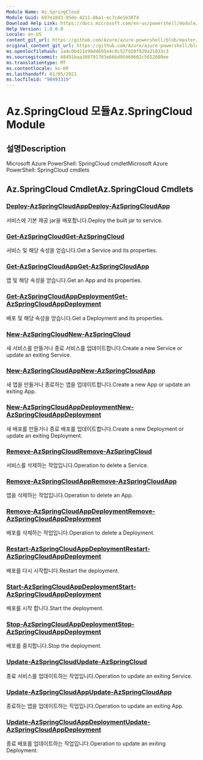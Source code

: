 ```yaml
---
Module Name: Az.SpringCloud
Module Guid: 697e18d3-95de-4211-86a1-ec7c4e163874
Download Help Link: https://docs.microsoft.com/en-us/powershell/module/az.springcloud
Help Version: 1.0.0.0
Locale: en-US
content_git_url: https://github.com/Azure/azure-powershell/blob/master/src/SpringCloud/help/Az.SpringCloud.md
original_content_git_url: https://github.com/Azure/azure-powershell/blob/master/src/SpringCloud/help/Az.SpringCloud.md
ms.openlocfilehash: 1a4c0b421e90d4695e4c9c52f920f929a21033c3
ms.sourcegitcommit: 68451baa389791703e666d95469602c5652609ee
ms.translationtype: MT
ms.contentlocale: ko-KR
ms.lasthandoff: 01/05/2021
ms.locfileid: "98493319"
---
```

# <span data-ttu-id="dae1b-101">Az.SpringCloud 모듈</span><span class="sxs-lookup"><span data-stu-id="dae1b-101">Az.SpringCloud Module</span></span>
## <span data-ttu-id="dae1b-102">설명</span><span class="sxs-lookup"><span data-stu-id="dae1b-102">Description</span></span>
<span data-ttu-id="dae1b-103">Microsoft Azure PowerShell: SpringCloud cmdlet</span><span class="sxs-lookup"><span data-stu-id="dae1b-103">Microsoft Azure PowerShell: SpringCloud cmdlets</span></span>

## <span data-ttu-id="dae1b-104">Az.SpringCloud Cmdlet</span><span class="sxs-lookup"><span data-stu-id="dae1b-104">Az.SpringCloud Cmdlets</span></span>
### [<span data-ttu-id="dae1b-105">Deploy-AzSpringCloudApp</span><span class="sxs-lookup"><span data-stu-id="dae1b-105">Deploy-AzSpringCloudApp</span></span>](Deploy-AzSpringCloudApp.md)
<span data-ttu-id="dae1b-106">서비스에 기본 제공 jar을 배포합니다.</span><span class="sxs-lookup"><span data-stu-id="dae1b-106">Deploy the built jar to service.</span></span>

### [<span data-ttu-id="dae1b-107">Get-AzSpringCloud</span><span class="sxs-lookup"><span data-stu-id="dae1b-107">Get-AzSpringCloud</span></span>](Get-AzSpringCloud.md)
<span data-ttu-id="dae1b-108">서비스 및 해당 속성을 얻습니다.</span><span class="sxs-lookup"><span data-stu-id="dae1b-108">Get a Service and its properties.</span></span>

### [<span data-ttu-id="dae1b-109">Get-AzSpringCloudApp</span><span class="sxs-lookup"><span data-stu-id="dae1b-109">Get-AzSpringCloudApp</span></span>](Get-AzSpringCloudApp.md)
<span data-ttu-id="dae1b-110">앱 및 해당 속성을 얻습니다.</span><span class="sxs-lookup"><span data-stu-id="dae1b-110">Get an App and its properties.</span></span>

### [<span data-ttu-id="dae1b-111">Get-AzSpringCloudAppDeployment</span><span class="sxs-lookup"><span data-stu-id="dae1b-111">Get-AzSpringCloudAppDeployment</span></span>](Get-AzSpringCloudAppDeployment.md)
<span data-ttu-id="dae1b-112">배포 및 해당 속성을 얻습니다.</span><span class="sxs-lookup"><span data-stu-id="dae1b-112">Get a Deployment and its properties.</span></span>

### [<span data-ttu-id="dae1b-113">New-AzSpringCloud</span><span class="sxs-lookup"><span data-stu-id="dae1b-113">New-AzSpringCloud</span></span>](New-AzSpringCloud.md)
<span data-ttu-id="dae1b-114">새 서비스를 만들거나 종료 서비스를 업데이트합니다.</span><span class="sxs-lookup"><span data-stu-id="dae1b-114">Create a new Service or update an exiting Service.</span></span>

### [<span data-ttu-id="dae1b-115">New-AzSpringCloudApp</span><span class="sxs-lookup"><span data-stu-id="dae1b-115">New-AzSpringCloudApp</span></span>](New-AzSpringCloudApp.md)
<span data-ttu-id="dae1b-116">새 앱을 만들거나 종료하는 앱을 업데이트합니다.</span><span class="sxs-lookup"><span data-stu-id="dae1b-116">Create a new App or update an exiting App.</span></span>

### [<span data-ttu-id="dae1b-117">New-AzSpringCloudAppDeployment</span><span class="sxs-lookup"><span data-stu-id="dae1b-117">New-AzSpringCloudAppDeployment</span></span>](New-AzSpringCloudAppDeployment.md)
<span data-ttu-id="dae1b-118">새 배포를 만들거나 종료 배포를 업데이트합니다.</span><span class="sxs-lookup"><span data-stu-id="dae1b-118">Create a new Deployment or update an exiting Deployment.</span></span>

### [<span data-ttu-id="dae1b-119">Remove-AzSpringCloud</span><span class="sxs-lookup"><span data-stu-id="dae1b-119">Remove-AzSpringCloud</span></span>](Remove-AzSpringCloud.md)
<span data-ttu-id="dae1b-120">서비스를 삭제하는 작업입니다.</span><span class="sxs-lookup"><span data-stu-id="dae1b-120">Operation to delete a Service.</span></span>

### [<span data-ttu-id="dae1b-121">Remove-AzSpringCloudApp</span><span class="sxs-lookup"><span data-stu-id="dae1b-121">Remove-AzSpringCloudApp</span></span>](Remove-AzSpringCloudApp.md)
<span data-ttu-id="dae1b-122">앱을 삭제하는 작업입니다.</span><span class="sxs-lookup"><span data-stu-id="dae1b-122">Operation to delete an App.</span></span>

### [<span data-ttu-id="dae1b-123">Remove-AzSpringCloudAppDeployment</span><span class="sxs-lookup"><span data-stu-id="dae1b-123">Remove-AzSpringCloudAppDeployment</span></span>](Remove-AzSpringCloudAppDeployment.md)
<span data-ttu-id="dae1b-124">배포를 삭제하는 작업입니다.</span><span class="sxs-lookup"><span data-stu-id="dae1b-124">Operation to delete a Deployment.</span></span>

### [<span data-ttu-id="dae1b-125">Restart-AzSpringCloudAppDeployment</span><span class="sxs-lookup"><span data-stu-id="dae1b-125">Restart-AzSpringCloudAppDeployment</span></span>](Restart-AzSpringCloudAppDeployment.md)
<span data-ttu-id="dae1b-126">배포를 다시 시작합니다.</span><span class="sxs-lookup"><span data-stu-id="dae1b-126">Restart the deployment.</span></span>

### [<span data-ttu-id="dae1b-127">Start-AzSpringCloudAppDeployment</span><span class="sxs-lookup"><span data-stu-id="dae1b-127">Start-AzSpringCloudAppDeployment</span></span>](Start-AzSpringCloudAppDeployment.md)
<span data-ttu-id="dae1b-128">배포를 시작 합니다.</span><span class="sxs-lookup"><span data-stu-id="dae1b-128">Start the deployment.</span></span>

### [<span data-ttu-id="dae1b-129">Stop-AzSpringCloudAppDeployment</span><span class="sxs-lookup"><span data-stu-id="dae1b-129">Stop-AzSpringCloudAppDeployment</span></span>](Stop-AzSpringCloudAppDeployment.md)
<span data-ttu-id="dae1b-130">배포를 중지합니다.</span><span class="sxs-lookup"><span data-stu-id="dae1b-130">Stop the deployment.</span></span>

### [<span data-ttu-id="dae1b-131">Update-AzSpringCloud</span><span class="sxs-lookup"><span data-stu-id="dae1b-131">Update-AzSpringCloud</span></span>](Update-AzSpringCloud.md)
<span data-ttu-id="dae1b-132">종료 서비스를 업데이트하는 작업입니다.</span><span class="sxs-lookup"><span data-stu-id="dae1b-132">Operation to update an exiting Service.</span></span>

### [<span data-ttu-id="dae1b-133">Update-AzSpringCloudApp</span><span class="sxs-lookup"><span data-stu-id="dae1b-133">Update-AzSpringCloudApp</span></span>](Update-AzSpringCloudApp.md)
<span data-ttu-id="dae1b-134">종료하는 앱을 업데이트하는 작업입니다.</span><span class="sxs-lookup"><span data-stu-id="dae1b-134">Operation to update an exiting App.</span></span>

### [<span data-ttu-id="dae1b-135">Update-AzSpringCloudAppDeployment</span><span class="sxs-lookup"><span data-stu-id="dae1b-135">Update-AzSpringCloudAppDeployment</span></span>](Update-AzSpringCloudAppDeployment.md)
<span data-ttu-id="dae1b-136">종료 배포를 업데이트하는 작업입니다.</span><span class="sxs-lookup"><span data-stu-id="dae1b-136">Operation to update an exiting Deployment.</span></span>

